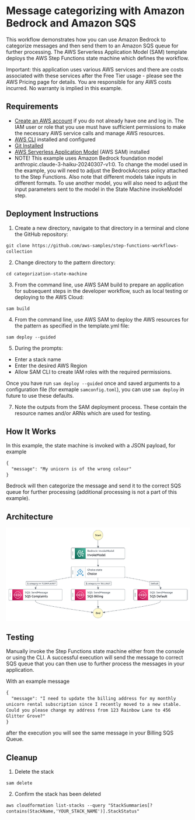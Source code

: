 # Message categorizing with Amazon Bedrock and Amazon SQS

This workflow demonstrates how you can use Amazon Bedrock to categorize messages and then send them to an Amazon SQS queue for further processing. The AWS Serverless Application Model (SAM) template deploys the AWS Step Functions state machine which defines the workflow. 

Important: this application uses various AWS services and there are costs associated with these services after the Free Tier usage - please see the AWS Pricing page for details. You are responsible for any AWS costs incurred. No warranty is implied in this example.

## Requirements

- [Create an AWS account](https://portal.aws.amazon.com/gp/aws/developer/registration/index.html) if you do not already have one and log in. The IAM user or role that you use must have sufficient permissions to make the necessary AWS service calls and manage AWS resources.
- [AWS CLI](https://docs.aws.amazon.com/cli/latest/userguide/getting-started-install.html) installed and configured
- [Git Installed](https://git-scm.com/book/en/v2/Getting-Started-Installing-Git)
- [AWS Serverless Application Model](https://docs.aws.amazon.com/serverless-application-model/latest/developerguide/serverless-sam-cli-install.html) (AWS SAM) installed
- NOTE! This example uses Amazon Bedrock foundation model anthropic.claude-3-haiku-20240307-v1:0. To change the model used in the example, you will need to adjust the BedrockAccess policy attached to the Step Functions. Also note that different models take inputs in different formats. To use another model, you will also need to adjust the input parameters sent to the model in the State Machine invokeModel step.

## Deployment Instructions

1. Create a new directory, navigate to that directory in a terminal and clone the GitHub repository:

```
git clone https://github.com/aws-samples/step-functions-workflows-collection
```

2. Change directory to the pattern directory:

```
cd categorization-state-machine
```

3. From the command line, use AWS SAM build to prepare an application for subsequent steps in the developer workflow, such as local testing or deploying to the AWS Cloud:

```
sam build
```

4. From the command line, use AWS SAM to deploy the AWS resources for the pattern as specified in the template.yml file:

```
sam deploy --guided
```
5. During the prompts:

- Enter a stack name
- Enter the desired AWS Region
- Allow SAM CLI to create IAM roles with the required permissions.

Once you have run `sam deploy --guided` once and saved arguments to a configuration file (for exmaple `samconfig.toml`), you can use `sam deploy` in future to use these defaults.

7. Note the outputs from the SAM deployment process. These contain the resource names and/or ARNs which are used for testing.

## How It Works

In this example, the state machine is invoked with a JSON payload, for example

```
{
  "message": "My unicorn is of the wrong colour"
}
```

Bedrock will then categorize the message and send it to the correct SQS queue for further processing (additional processing is not a part of this example).

## Architecture

![architecture](resources/statemachine.png)

## Testing

Manually invoke the Step Functions state machine either from the console or using the CLI. A successful execution will send the message to correct SQS queue that you can then use to further process the messages in your application.

With an example message

```
{
  "message": "I need to update the billing address for my monthly unicorn rental subscription since I recently moved to a new stable. Could you please change my address from 123 Rainbow Lane to 456 Glitter Grove?"
}
```

after the execution you will see the same message in your Billing SQS Queue.

## Cleanup

1. Delete the stack

```
sam delete
```

2. Confirm the stack has been deleted

```
aws cloudformation list-stacks --query "StackSummaries[?contains(StackName,'YOUR_STACK_NAME')].StackStatus"
```

